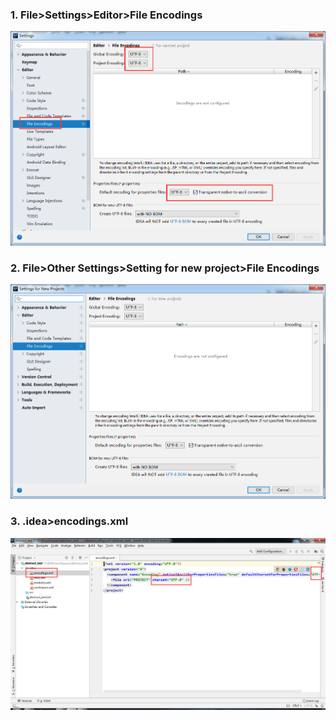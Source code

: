 ### 1. File>Settings>Editor>File Encodings
![第一步](https://github.com/xiandexiao/Assets/blob/master/images/IDEA_encode_1.png)
### 2. File>Other Settings>Setting for new project>File Encodings
![第二步](https://github.com/xiandexiao/Assets/blob/master/images/IDEA_encode_2.png)
### 3. .idea>encodings.xml
![第二步](https://github.com/xiandexiao/Assets/blob/master/images/IDEA_encode_3.png)
